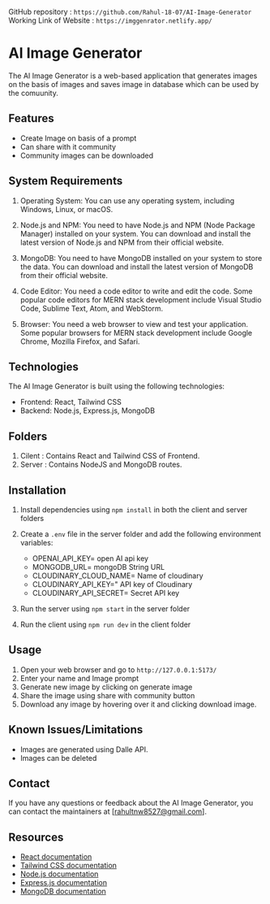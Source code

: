 GitHub repository : `https://github.com/Rahul-18-07/AI-Image-Generator`
Working Link of Website : `https://imggenrator.netlify.app/`

# AI Image Generator

The AI Image Generator is a web-based application that generates images on the basis of images and saves image in database which can be used by the comuunity.

## Features

- Create Image on basis of a prompt
- Can share with it community
- Community images can be downloaded

## System Requirements 

 1. Operating System: You can use any operating system, including Windows, Linux, or macOS.

 2. Node.js and NPM: You need to have Node.js and NPM (Node Package Manager) installed on your system. You can download and install the latest version of Node.js and NPM from their official website.

 3. MongoDB: You need to have MongoDB installed on your system to store the data. You can download and install the latest version of MongoDB from their official website.

 4. Code Editor: You need a code editor to write and edit the code. Some popular code editors for MERN stack development include Visual Studio Code, Sublime Text, Atom, and WebStorm.
 
 5. Browser: You need a web browser to view and test your application. Some popular browsers for MERN stack development include Google Chrome, Mozilla Firefox, and Safari.

## Technologies

The AI Image Generator is built using the following technologies:

- Frontend: React, Tailwind CSS
- Backend: Node.js, Express.js, MongoDB

## Folders
  
 1. Cilent : Contains React and Tailwind CSS of Frontend.
 2. Server : Contains NodeJS and MongoDB routes. 

## Installation

1. Install dependencies using `npm install` in both the client and server folders
2. Create a `.env` file in the server folder and add the following environment variables:

   - OPENAI_API_KEY= open AI api key
   - MONGODB_URL= mongoDB String URL
   - CLOUDINARY_CLOUD_NAME= Name of cloudinary
   - CLOUDINARY_API_KEY=" API key of Cloudinary
   - CLOUDINARY_API_SECRET= Secret API key
   
3. Run the server using `npm start` in the server folder
4. Run the client using `npm run dev` in the client folder

## Usage

1. Open your web browser and go to `http://127.0.0.1:5173/`
2. Enter your name and Image prompt
3. Generate new image by clicking on generate image
4. Share the image using share with community button
5. Download any image by hovering over it and clicking download image.

## Known Issues/Limitations

- Images are generated using Dalle API.
- Images can be deleted

## Contact

If you have any questions or feedback about the  AI Image Generator, you can contact the maintainers at [rahultnw8527@gmail.com].

## Resources

- [React documentation](https://reactjs.org/docs/getting-started.html)
- [Tailwind CSS documentation](https://v2.tailwindcss.com/docs)
- [Node.js documentation](https://nodejs.org/en/docs/)
- [Express.js documentation](https://expressjs.com/)
- [MongoDB documentation](https://docs.mongodb.com/)
